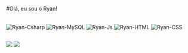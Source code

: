 #Olá, eu sou o Ryan!

<div style="display: inline_block"><br>
  <img align="center" alt="Ryan-Csharp" src="https://img.shields.io/badge/C%23-239120?style=for-the-badge&logo=c-sharp&logoColor=white">
  <img align="center" alt="Ryan-MySQL" src="https://img.shields.io/badge/MySQL-005C84?style=for-the-badge&logo=mysql&logoColor=white">
  <img align="center" alt="Ryan-Js" src="https://img.shields.io/badge/JavaScript-323330?style=for-the-badge&logo=javascript&logoColor=F7DF1E">
  <img align="center" alt="Ryan-HTML" src="https://img.shields.io/badge/HTML5-E34F26?style=for-the-badge&logo=html5&logoColor=white">
  <img align="center" alt="Ryan-CSS" src="https://img.shields.io/badge/CSS3-1572B6?style=for-the-badge&logo=css3&logoColor=white">
</div>

##

<div> 
  <a href = "mailto:Ryan_ferreira26@Hotmail.com"><img src="https://img.shields.io/badge/Microsoft_Outlook-0078D4?style=for-the-badge&logo=microsoft-outlook&logoColor=white" target="_blank"></a>
  <a href="https://www.linkedin.com/in/ryan-ferreira-2641a0214/" target="_blank"><img src="https://img.shields.io/badge/-LinkedIn-%230077B5?style=for-the-badge&logo=linkedin&logoColor=white" target="_blank"></a> 
</div>
